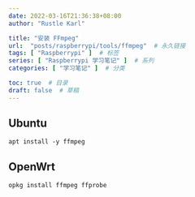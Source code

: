 ```yaml
---
date: 2022-03-16T21:36:38+08:00
author: "Rustle Karl"

title: "安装 FFmpeg"
url:  "posts/raspberrypi/tools/ffmpeg"  # 永久链接
tags: [ "Raspberrypi" ]  # 标签
series: [ "Raspberrypi 学习笔记" ]  # 系列
categories: [ "学习笔记" ]  # 分类

toc: true  # 目录
draft: false  # 草稿
---
```


## Ubuntu

```
apt install -y ffmpeg
```


## OpenWrt

```
opkg install ffmpeg ffprobe
```
